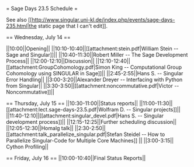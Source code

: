 = Sage Days 23.5 Schedule =

See also [[http://www.singular.uni-kl.de/index.php/events/sage-days-235.html|the static page that I can't edit]].

== Wednesday, July 14 ==

||10:00||Opening||
||10:10-10:40||[[attachment:stein.pdf|William Stein -- Sage and Singular]]||
||10:40-11:30||Robert Miller -- The Sage Development Process||
||12:00-12:10||Discussion||
||12:10-12:40||[[attachment:GroupCohomology.pdf|Simon King -- Computational Group Cohomology using SINGULAR in Sage]]||
||2:45-2:55||Hans S. -- Singular Error Handling||
||3:00-3:20||Alexander Dreyer -- Interfacing with Python from Singular||
||3:30-3:50||[[attachment:noncommutative.pdf|Victor -- Noncommutative]]||

== Thursday, July 15 ==
||10:30-11:00||Status reports||
||11:00-11:30||[[attachment:lect.sage-days-23.5.pdf|Wolfram D. -- Singular projects]]||
||11:40-12:10||[[attachment:singular_devel.pdf|Hans S. -- Singular development process]]||
||12:15-12:25||Further scheduling discussion||
||12:05-12:30||Homalg talk||
||2:30-2:50|| [[attachment:talk_parallelize_singular.pdf|Stefan Steidel -- How to Parallelize Singular-Code for Multiple Core Machines]] ||
||3:00-3:15|| Cython Profiling||

== Friday, July 16 ==
||10:00-10:40||Final Status Reports||
